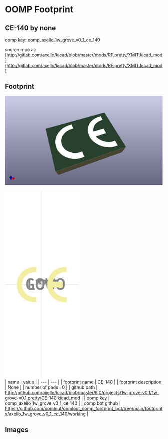 # OOMP Footprint  
## CE-140  by none  
  
oomp key: oomp_axello_1w_grove_v0_1_ce_140  
  
source repo at: [http://gitlab.com/axello/kicad/blob/master/mods/RF.pretty/XMIT.kicad_mod](http://gitlab.com/axello/kicad/blob/master/mods/RF.pretty/XMIT.kicad_mod)  
## Footprint  
  
[![working_kicad_pcb_3d.png](working_kicad_pcb_3d_600.png)](working_kicad_pcb_3d.png)  
  
[![working.png](working_600.png)](working.png)  
| name | value | 
| --- | --- | 
| footprint name | CE-140 | 
| footprint description | None | 
| number of pads | 0 | 
| github path | http://github.com/axello/kicad/blob/master/6.0/projects/1w-grove-v0.1/1w-grove-v0.1.pretty/CE-140.kicad_mod | 
| oomp key | oomp_axello_1w_grove_v0_1_ce_140 | 
| oomp bot github | https://github.com/oomlout/oomlout_oomp_footprint_bot/tree/main/footprints/axello_1w_grove_v0_1_ce_140/working | 
## Images  
